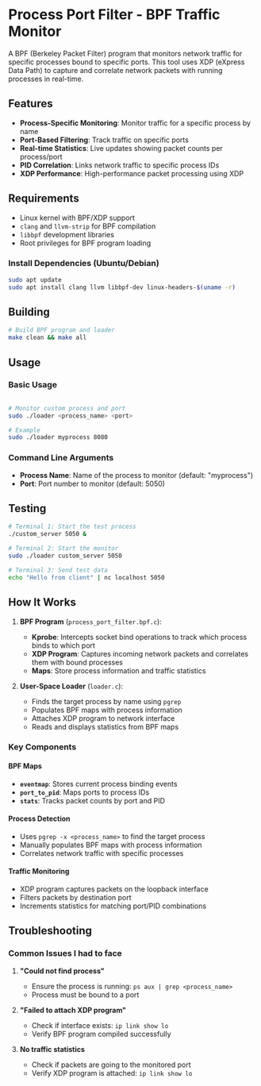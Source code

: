 # Process Port Filter - BPF Traffic Monitor

A BPF (Berkeley Packet Filter) program that monitors network traffic for specific processes bound to specific ports. This tool uses XDP (eXpress Data Path) to capture and correlate network packets with running processes in real-time.

## Features

- **Process-Specific Monitoring**: Monitor traffic for a specific process by name
- **Port-Based Filtering**: Track traffic on specific ports
- **Real-time Statistics**: Live updates showing packet counts per process/port
- **PID Correlation**: Links network traffic to specific process IDs
- **XDP Performance**: High-performance packet processing using XDP

## Requirements

- Linux kernel with BPF/XDP support
- `clang` and `llvm-strip` for BPF compilation
- `libbpf` development libraries
- Root privileges for BPF program loading

### Install Dependencies (Ubuntu/Debian)
```bash
sudo apt update
sudo apt install clang llvm libbpf-dev linux-headers-$(uname -r)
```

## Building

```bash
# Build BPF program and loader
make clean && make all
```

## Usage

### Basic Usage
```bash

# Monitor custom process and port
sudo ./loader <process_name> <port>

# Example
sudo ./loader myprocess 8080
```

### Command Line Arguments
- **Process Name**: Name of the process to monitor (default: "myprocess")
- **Port**: Port number to monitor (default: 5050)

## Testing

```bash
# Terminal 1: Start the test process
./custom_server 5050 &

# Terminal 2: Start the monitor
sudo ./loader custom_server 5050

# Terminal 3: Send test data
echo "Hello from client" | nc localhost 5050
```

## How It Works

1. **BPF Program** (`process_port_filter.bpf.c`):
   - **Kprobe**: Intercepts socket bind operations to track which process binds to which port
   - **XDP Program**: Captures incoming network packets and correlates them with bound processes
   - **Maps**: Store process information and traffic statistics

2. **User-Space Loader** (`loader.c`):
   - Finds the target process by name using `pgrep`
   - Populates BPF maps with process information
   - Attaches XDP program to network interface
   - Reads and displays statistics from BPF maps

### Key Components

#### BPF Maps
- **`eventmap`**: Stores current process binding events
- **`port_to_pid`**: Maps ports to process IDs
- **`stats`**: Tracks packet counts by port and PID

#### Process Detection
- Uses `pgrep -x <process_name>` to find the target process
- Manually populates BPF maps with process information
- Correlates network traffic with specific processes

#### Traffic Monitoring
- XDP program captures packets on the loopback interface
- Filters packets by destination port
- Increments statistics for matching port/PID combinations

## Troubleshooting

### Common Issues I had to face

1. **"Could not find process"**
   - Ensure the process is running: `ps aux | grep <process_name>`
   - Process must be bound to a port

2. **"Failed to attach XDP program"**
   - Check if interface exists: `ip link show lo`
   - Verify BPF program compiled successfully

3. **No traffic statistics**
   - Check if packets are going to the monitored port
   - Verify XDP program is attached: `ip link show lo`
